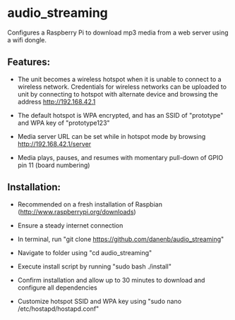 audio_streaming
===============

Configures a Raspberry Pi to download mp3 media from a web server using a wifi dongle.



Features:
---------

* The unit becomes a wireless hotspot when it is unable to connect to a wireless network. Credentials for wireless networks can be uploaded to unit by connecting to hotspot with alternate device and browsing the address http://192.168.42.1

* The default hotspot is WPA encrypted, and has an SSID of "prototype" and WPA key of "prototype123"

* Media server URL can be set while in hotspot mode by browsing http://192.168.42.1/server

* Media plays, pauses, and resumes with momentary pull-down of GPIO pin 11 (board numbering)



Installation:
-------------

* Recommended on a fresh installation of Raspbian (http://www.raspberrypi.org/downloads)

* Ensure a steady internet connection

* In terminal, run "git clone https://github.com/danenb/audio_streaming"

* Navigate to folder using "cd audio_streaming"

* Execute install script by running "sudo bash ./install"

* Confirm installation and allow up to 30 minutes to download and configure all dependencies

* Customize hotspot SSID and WPA key using "sudo nano /etc/hostapd/hostapd.conf"
